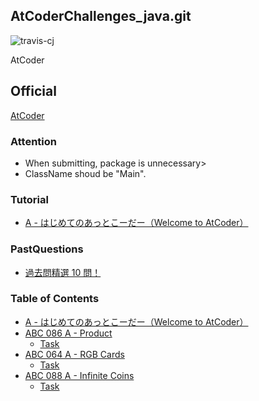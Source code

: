 AtCoderChallenges_java.git
----------


![travis-cj](https://travis-ci.org/octzb/AtCoderChallenges_java.svg?branch=master)


AtCoder

## Official
[AtCoder](https://atcoder.jp/?lang=ja)

### Attention

* When submitting, package is unnecessary>
* ClassName shoud be "Main".




### Tutorial
* [A - はじめてのあっとこーだー（Welcome to AtCoder）](https://practice.contest.atcoder.jp/tasks/practice_1)

### PastQuestions

* [過去問精選 10 問！](https://qiita.com/drken/items/fd4e5e3630d0f5859067#4-practice-%E3%81%AE%E6%AC%A1%E3%81%AF)


### Table of Contents
* [A - はじめてのあっとこーだー（Welcome to AtCoder）](./src/main/java/com/github/octzb/AtCoderChallenges/practice_1/Main.java)
* [ABC 086 A - Product](./src/main/java/com/github/octzb/AtCoderChallenges/abc086_a/Main.java)
    * [Task](https://beta.atcoder.jp/contests/abc086/tasks/abc086_a)
* [ABC 064 A - RGB Cards](./src/main/java/com/github/octzb/AtCoderChallenges/abc064_a/Main.java)
    * [Task](https://beta.atcoder.jp/contests/abc064/tasks/abc064_a)
* [ABC 088 A - Infinite Coins](./src/main/java/com/github/octzb/AtCoderChallenges/abc088_a/Main.java)
    * [Task](https://beta.atcoder.jp/contests/abc088/tasks/abc088_a)

